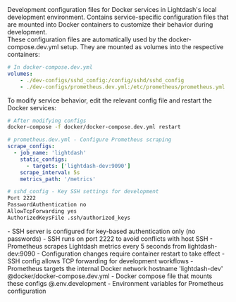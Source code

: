 <summary>
Development configuration files for Docker services in Lightdash's local development environment. Contains service-specific configuration files that are mounted into Docker containers to customize their behavior during development.
</summary>

<howToUse>
These configuration files are automatically used by the docker-compose.dev.yml setup. They are mounted as volumes into the respective containers:

```yaml
# In docker-compose.dev.yml
volumes:
    - ./dev-configs/sshd_config:/config/sshd/sshd_config
    - ./dev-configs/prometheus.dev.yml:/etc/prometheus/prometheus.yml
```

To modify service behavior, edit the relevant config file and restart the Docker services:

```bash
# After modifying configs
docker-compose -f docker/docker-compose.dev.yml restart
```

</howToUse>

<codeExample>








```yaml
# prometheus.dev.yml - Configure Prometheus scraping
scrape_configs:
  - job_name: 'lightdash'
    static_configs:
      - targets: ['lightdash-dev:9090']
    scrape_interval: 5s
    metrics_path: '/metrics'
```

```bash
# sshd_config - Key SSH settings for development
Port 2222
PasswordAuthentication no
AllowTcpForwarding yes
AuthorizedKeysFile .ssh/authorized_keys
```

</codeExample>

<importantToKnow>
- SSH server is configured for key-based authentication only (no passwords)
- SSH runs on port 2222 to avoid conflicts with host SSH
- Prometheus scrapes Lightdash metrics every 5 seconds from lightdash-dev:9090
- Configuration changes require container restart to take effect
- SSH config allows TCP forwarding for development workflows
- Prometheus targets the internal Docker network hostname 'lightdash-dev'
</importantToKnow>

<links>
@docker/docker-compose.dev.yml - Docker compose file that mounts these configs
@.env.development - Environment variables for Prometheus configuration
</links>
